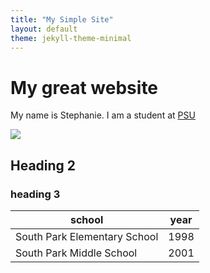 ```yaml
---
title: "My Simple Site"
layout: default
theme: jekyll-theme-minimal
---
```



# My great website

My name is Stephanie. I am a student at [PSU](https://www.psu.edu)

![](https://upload.wikimedia.org/wikipedia/en/thumb/7/77/EricCartman.png/220px-EricCartman.png)
## Heading 2
### heading 3


| school | year |
| -------- | -------- |
| South Park Elementary School | 1998 |
| South Park Middle School | 2001 |
